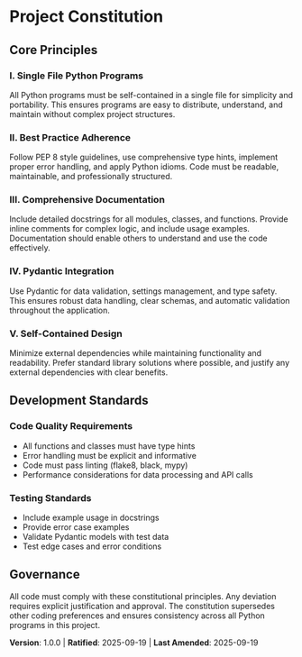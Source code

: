 # Project Constitution

## Core Principles

### I. Single File Python Programs
All Python programs must be self-contained in a single file for simplicity and portability. This ensures programs are easy to distribute, understand, and maintain without complex project structures.

### II. Best Practice Adherence
Follow PEP 8 style guidelines, use comprehensive type hints, implement proper error handling, and apply Python idioms. Code must be readable, maintainable, and professionally structured.

### III. Comprehensive Documentation
Include detailed docstrings for all modules, classes, and functions. Provide inline comments for complex logic, and include usage examples. Documentation should enable others to understand and use the code effectively.

### IV. Pydantic Integration
Use Pydantic for data validation, settings management, and type safety. This ensures robust data handling, clear schemas, and automatic validation throughout the application.

### V. Self-Contained Design
Minimize external dependencies while maintaining functionality and readability. Prefer standard library solutions where possible, and justify any external dependencies with clear benefits.

## Development Standards

### Code Quality Requirements
- All functions and classes must have type hints
- Error handling must be explicit and informative
- Code must pass linting (flake8, black, mypy)
- Performance considerations for data processing and API calls

### Testing Standards
- Include example usage in docstrings
- Provide error case examples
- Validate Pydantic models with test data
- Test edge cases and error conditions

## Governance

All code must comply with these constitutional principles. Any deviation requires explicit justification and approval. The constitution supersedes other coding preferences and ensures consistency across all Python programs in this project.

**Version**: 1.0.0 | **Ratified**: 2025-09-19 | **Last Amended**: 2025-09-19